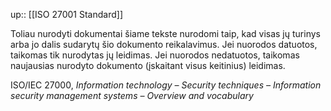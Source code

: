 up:: [[ISO 27001 Standard]]

Toliau nurodyti dokumentai šiame tekste nurodomi taip, kad visas jų turinys arba jo dalis sudarytų šio dokumento reikalavimus. Jei nuorodos datuotos, taikomas tik nurodytas jų leidimas. Jei nuorodos nedatuotos, taikomas naujausias nurodyto dokumento (įskaitant visus keitinius) leidimas.

  
ISO/IEC 27000, _Information technology – Security techniques – Information security management systems – Overview and vocabulary_